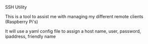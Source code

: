 SSH Utility


This is a tool to assist me with managing my different remote clients (Raspberry Pi's)

It will use a yaml config file to assign a host name, user, password, ipaddress, friendly name